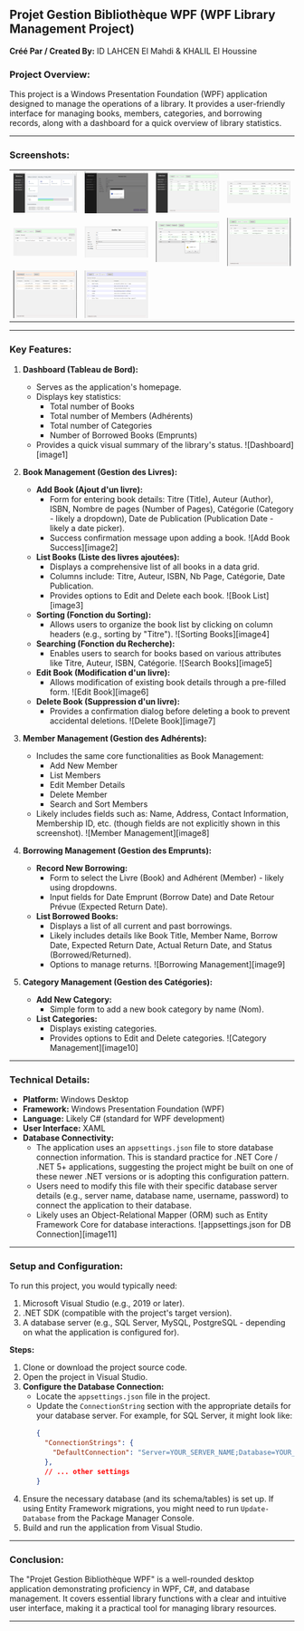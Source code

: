 ## Projet Gestion Bibliothèque WPF (WPF Library Management Project)

**Créé Par / Created By:** ID LAHCEN El Mahdi & KHALIL El Houssine

### Project Overview:
This project is a Windows Presentation Foundation (WPF) application designed to manage the operations of a library. It provides a user-friendly interface for managing books, members, categories, and borrowing records, along with a dashboard for a quick overview of library statistics.

---
### Screenshots:

<table>
  <tr>
    <td align="center">
      <img src="./img/1.png" alt="Dashboard with Statistics" width="300">
    </td>
    <td align="center">
      <img src="./img/3.png" alt="List of added books" width="300">
    </td>
    <td align="center">
      <img src="./img/4.png" alt="Sorting function for the list" width="300">
    </td>
    <td align="center">
      <img src="./img/5.png" alt="Search function for books by attributes" width="300">
    </td>
  </tr>
  <tr>
    <td align="center">
      <img src="./img/6.png" alt="Modifying a book (Edit)" width="300">
    </td>
    <td align="center">
      <img src="./img/7.png" alt="Deleting a book (Delete)" width="300">
    </td>
    <td align="center">
      <img src="./img/8.png" alt="Member Management" width="300">
    </td>
    <td align="center">
      <img src="./img/9.png" alt="Borrowing Management" width="300">
    </td>
  </tr>
  <tr>
    <td align="center">
      <img src="./img/10.png" alt="Category Management" width="300">
    </td>
    <td align="center">
      <img src="./img/11.png" alt="appsettings.json for DB connection" width="300">
    </td>
  </tr>
</table>

---

### Key Features:

1.  **Dashboard (Tableau de Bord):**
    *   Serves as the application's homepage.
    *   Displays key statistics:
        *   Total number of Books
        *   Total number of Members (Adhérents)
        *   Total number of Categories
        *   Number of Borrowed Books (Emprunts)
    *   Provides a quick visual summary of the library's status.
    ![Dashboard][image1]

2.  **Book Management (Gestion des Livres):**
    *   **Add Book (Ajout d'un livre):**
        *   Form for entering book details: Titre (Title), Auteur (Author), ISBN, Nombre de pages (Number of Pages), Catégorie (Category - likely a dropdown), Date de Publication (Publication Date - likely a date picker).
        *   Success confirmation message upon adding a book.
        ![Add Book Success][image2]
    *   **List Books (Liste des livres ajoutées):**
        *   Displays a comprehensive list of all books in a data grid.
        *   Columns include: Titre, Auteur, ISBN, Nb Page, Catégorie, Date Publication.
        *   Provides options to Edit and Delete each book.
        ![Book List][image3]
    *   **Sorting (Fonction du Sorting):**
        *   Allows users to organize the book list by clicking on column headers (e.g., sorting by "Titre").
        ![Sorting Books][image4]
    *   **Searching (Fonction du Recherche):**
        *   Enables users to search for books based on various attributes like Titre, Auteur, ISBN, Catégorie.
        ![Search Books][image5]
    *   **Edit Book (Modification d'un livre):**
        *   Allows modification of existing book details through a pre-filled form.
        ![Edit Book][image6]
    *   **Delete Book (Suppression d'un livre):**
        *   Provides a confirmation dialog before deleting a book to prevent accidental deletions.
        ![Delete Book][image7]

3.  **Member Management (Gestion des Adhérents):**
    *   Includes the same core functionalities as Book Management:
        *   Add New Member
        *   List Members
        *   Edit Member Details
        *   Delete Member
        *   Search and Sort Members
    *   Likely includes fields such as: Name, Address, Contact Information, Membership ID, etc. (though fields are not explicitly shown in this screenshot).
    ![Member Management][image8]

4.  **Borrowing Management (Gestion des Emprunts):**
    *   **Record New Borrowing:**
        *   Form to select the Livre (Book) and Adhérent (Member) - likely using dropdowns.
        *   Input fields for Date Emprunt (Borrow Date) and Date Retour Prévue (Expected Return Date).
    *   **List Borrowed Books:**
        *   Displays a list of all current and past borrowings.
        *   Likely includes details like Book Title, Member Name, Borrow Date, Expected Return Date, Actual Return Date, and Status (Borrowed/Returned).
        *   Options to manage returns.
    ![Borrowing Management][image9]

5.  **Category Management (Gestion des Catégories):**
    *   **Add New Category:**
        *   Simple form to add a new book category by name (Nom).
    *   **List Categories:**
        *   Displays existing categories.
        *   Provides options to Edit and Delete categories.
    ![Category Management][image10]

---

### Technical Details:

*   **Platform:** Windows Desktop
*   **Framework:** Windows Presentation Foundation (WPF)
*   **Language:** Likely C# (standard for WPF development)
*   **User Interface:** XAML
*   **Database Connectivity:**
    *   The application uses an `appsettings.json` file to store database connection information. This is standard practice for .NET Core / .NET 5+ applications, suggesting the project might be built on one of these newer .NET versions or is adopting this configuration pattern.
    *   Users need to modify this file with their specific database server details (e.g., server name, database name, username, password) to connect the application to their database.
    *   Likely uses an Object-Relational Mapper (ORM) such as Entity Framework Core for database interactions.
    ![appsettings.json for DB Connection][image11]

---

### Setup and Configuration:

To run this project, you would typically need:
1.  Microsoft Visual Studio (e.g., 2019 or later).
2.  .NET SDK (compatible with the project's target version).
3.  A database server (e.g., SQL Server, MySQL, PostgreSQL - depending on what the application is configured for).

**Steps:**
1.  Clone or download the project source code.
2.  Open the project in Visual Studio.
3.  **Configure the Database Connection:**
    *   Locate the `appsettings.json` file in the project.
    *   Update the `ConnectionString` section with the appropriate details for your database server. For example, for SQL Server, it might look like:
        ```json
        {
          "ConnectionStrings": {
            "DefaultConnection": "Server=YOUR_SERVER_NAME;Database=YOUR_DATABASE_NAME;User ID=YOUR_USERNAME;Password=YOUR_PASSWORD;Trusted_Connection=False;Encrypt=False;"
          },
          // ... other settings
        }
        ```
4.  Ensure the necessary database (and its schema/tables) is set up. If using Entity Framework migrations, you might need to run `Update-Database` from the Package Manager Console.
5.  Build and run the application from Visual Studio.
   
---

### Conclusion:
The "Projet Gestion Bibliothèque WPF" is a well-rounded desktop application demonstrating proficiency in WPF, C#, and database management. It covers essential library functions with a clear and intuitive user interface, making it a practical tool for managing library resources.

---

